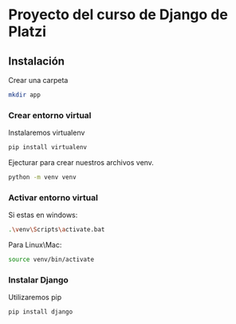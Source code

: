 # Proyecto del curso de Django de Platzi


## Instalación

Crear una carpeta
```Bash
mkdir app
```

### Crear entorno virtual

Instalaremos virtualenv
```Bash
pip install virtualenv
```

Ejecturar para crear nuestros archivos venv. 
```Bash
python -m venv venv
```

### Activar entorno virtual

Si estas en windows:
```Bash
.\venv\Scripts\activate.bat
```

Para Linux\Mac:
```Bash
source venv/bin/activate
```
### Instalar Django

Utilizaremos pip
```Bash
pip install django
```
